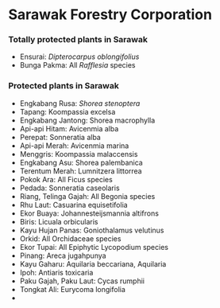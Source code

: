 # Sarawak Forestry Corporation

### Totally protected plants in Sarawak

* Ensurai: _Dipterocarpus oblongifolius_
* Bunga Pakma: All _Rafflesia_ species

### Protected plants in Sarawak

* Engkabang Rusa: _Shorea stenoptera_
* Tapang: Koompassia excelsa
* Engkabang Jantong: Shorea macrophylla
* Api-api Hitam: Avicenmia alba
* Perepat: Sonneratia alba
* Api-api Merah: Avicenmia marina
* Menggris: Koompassia malaccensis
* Engkabang Asu: Shorea palembanica
* Terentum Merah: Lumnitzera littorrea
* Pokok Ara: All Ficus species
* Pedada: Sonneratia caseolaris
* Riang, Telinga Gajah: All Begonia species
* Rhu Laut: Casuarina equisetifolia
* Ekor Buaya: Johannesteijsmannia altifrons
* Biris: Licuala orbicularis
* Kayu Hujan Panas: Goniothalamus velutinus
* Orkid: All Orchidaceae species
* Ekor Tupai: All Epiphytic Lycopodium species
* Pinang: Areca jugahpunya
* Kayu Gaharu: Aquilaria beccariana, Aquilaria
* Ipoh: Antiaris toxicaria
* Paku Gajah, Paku Laut: Cycas rumphii
* Tongkat Ali: Eurycoma longifolia
* 